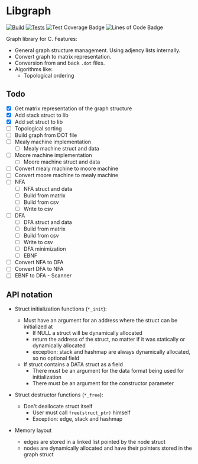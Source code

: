 # Libgraph

[![Build](https://github.com/asimos-bot/libgraph/workflows/Build/badge.svg)](https://github.com/asimos-bot/libgraph/actions/workflows/build.yml)
[![Tests](https://github.com/asimos-bot/libgraph/workflows/Tests/badge.svg)](https://github.com/asimos-bot/libgraph/actions/workflows/tests.yml)
![Test Coverage Badge](https://img.shields.io/endpoint?url=https://gist.githubusercontent.com/asimos-bot/1062ce0f390bb2b6458d29f225cc08b5/raw/libgraph__heads_main_coverage.json)
![Lines of Code Badge](https://img.shields.io/endpoint?url=https://gist.githubusercontent.com/asimos-bot/1062ce0f390bb2b6458d29f225cc08b5/raw/libgraph__heads_main_loc.json)

Graph library for C. Features:

* General graph structure management. Using adjency lists internally.
* Convert graph to matrix representation.
* Conversion from and back `.dot` files.
* Algorithms like:
  * Topological ordering

## Todo

- [x] Get matrix representation of the graph structure
- [x] Add stack struct to lib
- [x] Add set struct to lib
- [ ] Topological sorting
- [ ] Build graph from DOT file
- [ ] Mealy machine implementation
  - [ ] Mealy machine struct and data
- [ ] Moore machine implementation
  - [ ] Moore machine struct and data
- [ ] Convert mealy machine to moore machine
- [ ] Convert moore machine to mealy machine
- [ ] NFA
  - [ ] NFA struct and data
  - [ ] Build from matrix
  - [ ] Build from csv
  - [ ] Write to csv
- [ ] DFA
  - [ ] DFA struct and data
  - [ ] Build from matrix
  - [ ] Build from csv
  - [ ] Write to csv
  - [ ] DFA minimization
  - [ ] EBNF 
- [ ] Convert NFA to DFA
- [ ] Convert DFA to NFA
- [ ] EBNF to DFA - Scanner

## API notation

* Struct initialization functions (`*_init`):
  * Must have an argument for an address where the struct can be initialized at
    * If NULL a struct will be dynamically allocated
    * return the address of the struct, no matter if it was statically or dynamically allocated
    * exception: stack and hashmap are always dynamically allocated, so no optional field
  * If struct contains a DATA struct as a field
    * There must be an argument for the data format being used for initialization
    * There must be an argument for the constructor parameter

* Struct destructor functions (`*_free`):
  * Don't deallocate struct itself
    * User must call `free(struct_ptr)` himself
    * Exception: edge, stack and hashmap

* Memory layout
  * edges are stored in a linked list pointed by the node struct
  * nodes are dynamically allocated and have their pointers stored in the graph struct
